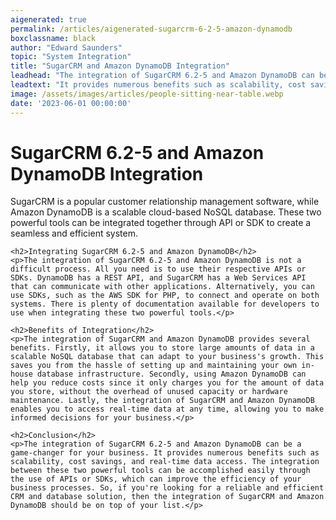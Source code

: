 ```yaml
---
aigenerated: true
permalink: /articles/aigenerated-sugarcrm-6-2-5-amazon-dynamodb
boxclassname: black
author: "Edward Saunders"
topic: "System Integration"
title: "SugarCRM and Amazon DynamoDB Integration"
leadhead: "The integration of SugarCRM 6.2-5 and Amazon DynamoDB can be a game-changer for your business"
leadtext: "It provides numerous benefits such as scalability, cost savings, and real-time data access. The integration between these two powerful tools can be accomplished easily through the use of APIs or SDKs, which can improve the efficiency of your business processes. So, if you're looking for a reliable and efficient CRM and database solution, then the integration of SugarCRM and Amazon DynamoDB should be on top of your list."
image: /assets/images/articles/people-sitting-near-table.webp
date: '2023-06-01 00:00:00'
---
```

<div class="arttext">	<h1>SugarCRM 6.2-5 and Amazon DynamoDB Integration</h1>
	<p>SugarCRM is a popular customer relationship management software, while Amazon DynamoDB is a scalable cloud-based NoSQL database. These two powerful tools can be integrated together through API or SDK to create a seamless and efficient system.</p>

	<h2>Integrating SugarCRM 6.2-5 and Amazon DynamoDB</h2>
	<p>The integration of SugarCRM 6.2-5 and Amazon DynamoDB is not a difficult process. All you need is to use their respective APIs or SDKs. DynamoDB has a REST API, and SugarCRM has a Web Services API that can communicate with other applications. Alternatively, you can use SDKs, such as the AWS SDK for PHP, to connect and operate on both systems. There is plenty of documentation available for developers to use when integrating these two powerful tools.</p>

	<h2>Benefits of Integration</h2>
	<p>The integration of SugarCRM and Amazon DynamoDB provides several benefits. Firstly, it allows you to store large amounts of data in a scalable NoSQL database that can adapt to your business's growth. This saves you from the hassle of setting up and maintaining your own in-house database infrastructure. Secondly, using Amazon DynamoDB can help you reduce costs since it only charges you for the amount of data you store, without the overhead of unused capacity or hardware maintenance. Lastly, the integration of SugarCRM and Amazon DynamoDB enables you to access real-time data at any time, allowing you to make informed decisions for your business.</p>

	<h2>Conclusion</h2>
	<p>The integration of SugarCRM 6.2-5 and Amazon DynamoDB can be a game-changer for your business. It provides numerous benefits such as scalability, cost savings, and real-time data access. The integration between these two powerful tools can be accomplished easily through the use of APIs or SDKs, which can improve the efficiency of your business processes. So, if you're looking for a reliable and efficient CRM and database solution, then the integration of SugarCRM and Amazon DynamoDB should be on top of your list.</p>
</div>